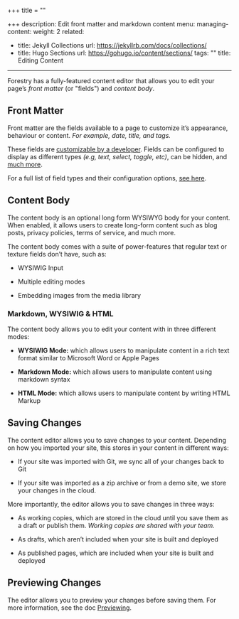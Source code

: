 +++
title = ""

+++
description: Edit front matter and markdown content
menu:
  managing-content:
    weight: 2
related:
- title: Jekyll Collections
  url: https://jekyllrb.com/docs/collections/
- title: Hugo Sections
  url: https://gohugo.io/content/sections/
tags: ""
title: Editing Content
---
Forestry has a fully-featured content editor that allows you to edit your page’s *front matter* (or "fields") and *content body*.

## Front Matter

Front matter are the fields available to a page to customize it’s appearance, behaviour or content. *For example, date, title, and tags.*

These fields are [customizable by a developer](/docs/site-configuration/front-matter-templates). Fields can be configured to display as different types *(e.g, text, select, toggle, etc)*, can be hidden, and [much more](/docs/front-matter-fields).

For a full list of field types and their configuration options, [see here](/docs/front-matter-fields).

## Content Body

The content body is an optional long form WYSIWYG body for your content. When enabled, it allows users to create long-form content such as blog posts, privacy policies, terms of service, and much more.

The content body comes with a suite of power-features that regular text or texture fields don’t have, such as:

* WYSIWIG Input

* Multiple editing modes

* Embedding images from the media library

### Markdown, WYSIWIG & HTML

The content body allows you to edit your content with in three different modes:

* **WYSIWIG Mode:** which allows users to manipulate content in a rich text format similar to Microsoft Word or Apple Pages

* **Markdown Mode:** which allows users to manipulate content using markdown syntax

* **HTML Mode:** which allows users to manipulate content by writing HTML Markup

## Saving Changes

The content editor allows you to save changes to your content. Depending on how you imported your site, this stores in your content in different ways:

* If your site was imported with Git, we sync all of your changes back to Git

* If your site was imported as a zip archive or from a demo site, we store your changes in the cloud.

More importantly, the editor allows you to save changes in three ways:

* As working copies, which are stored in the cloud until you save them as a draft or publish them. *Working copies are shared with your team.*
* As drafts, which aren’t included when your site is built and deployed

* As published pages, which are included when your site is built and deployed

## Previewing Changes

The editor allows you to preview your changes before saving them. For more information, see the doc [Previewing](/docs/deployment-and-management/previewing).
